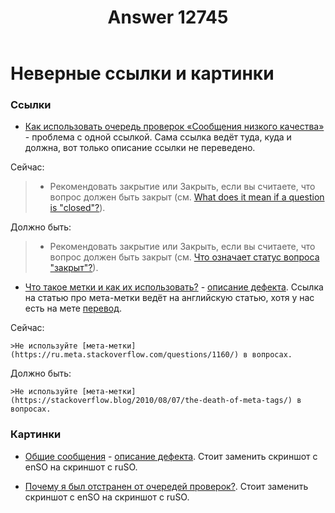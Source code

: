 ﻿---
title: "Answer 12745"
se.owner.user_id: 532877
se.owner.display_name: "Зонтик"
se.owner.link: "https://ru.meta.stackoverflow.com/users/532877/%d0%97%d0%be%d0%bd%d1%82%d0%b8%d0%ba"
se.answer_id: 12745
se.question_id: 12602
se.post_type: answer
se.is_accepted: False
---
<h1>Неверные ссылки и картинки</h1>
<h3>Cсылки</h3>
<ul>
<li><a href="https://ru.stackoverflow.com/help/review-low-quality">Как использовать очередь проверок «Сообщения низкого качества»</a> - проблема с одной ссылкой. Сама ссылка ведёт туда, куда и должна, вот только описание ссылки не переведено.</li>
</ul>
<p>Сейчас:</p>
<blockquote>
<ul>
<li>Рекомендовать закрытие или Закрыть, если вы считаете, что вопрос должен быть закрыт (см. <a href="https://ru.stackoverflow.com/help/closed-questions">What does it mean if a question is &quot;closed&quot;?</a>).</li>
</ul>
</blockquote>
<p>Должно быть:</p>
<blockquote>
<ul>
<li>Рекомендовать закрытие или Закрыть, если вы считаете, что вопрос должен быть закрыт (см. <a href="https://ru.stackoverflow.com/help/closed-questions">Что означает статус вопроса &quot;закрыт&quot;?</a>).</li>
</ul>
</blockquote>
<ul>
<li><a href="https://ru.stackoverflow.com/help/tagging">Что такое метки и как их использовать?</a> - <a href="https://ru.meta.stackoverflow.com/questions/8549/">описание дефекта</a>.
Ссылка на статью про мета-метки ведёт на английскую статью, хотя у нас есть на мете <a href="https://ru.meta.stackoverflow.com/questions/1160/">перевод</a>.</li>
</ul>
<p>Сейчас:</p>
<pre><code>&gt;Не используйте [мета-метки](https://ru.meta.stackoverflow.com/questions/1160/) в вопросах.
</code></pre>
<p>Должно быть:</p>
<pre><code>&gt;Не используйте [мета-метки](https://stackoverflow.blog/2010/08/07/the-death-of-meta-tags/) в вопросах.
</code></pre>
<h3>Картинки</h3>
<ul>
<li><p><a href="https://ru.stackoverflow.com/help/privileges/community-wiki">Общие сообщения</a> - <a href="https://ru.meta.stackoverflow.com/questions/8865/">описание дефекта</a>. Стоит заменить скриншот с enSO на скриншот с ruSO.</p>
</li>
<li><p><a href="https://ru.stackoverflow.com/help/review-suspensions">Почему я был отстранен от очередей проверок?</a>. Стоит заменить скриншот с enSO на скриншот с ruSO.</p>
</li>
</ul>
